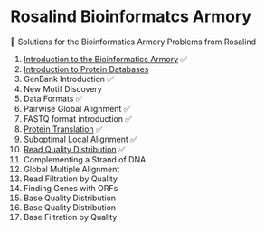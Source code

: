 # Rosalind Bioinformatcs Armory
:rocket: Solutions for the Bioinformatics Armory Problems from Rosalind

1. [Introduction to the Bioinformatics Armory](solutions/ini.py) :white_check_mark:
1. [Introduction to Protein Databases](solutions/dbpr.py)
1. GenBank Introduction :white_check_mark:
1. New Motif Discovery
1. Data Formats :white_check_mark:
1. Pairwise Global Alignment :white_check_mark:
1. FASTQ format introduction :white_check_mark:
1. [Protein Translation](solutions/ptra.py) :white_check_mark:
1. [Suboptimal Local Alignment](solutions/subo.py) :white_check_mark:
1. [Read Quality Distribution](solutions/phre.py) :white_check_mark:
1. Complementing a Strand of DNA
1. Global Multiple Alignment
1. Read Filtration by Quality
1. Finding Genes with ORFs
1. Base Quality Distribution
1. Base Quality Distribution
1. Base Filtration by Quality
